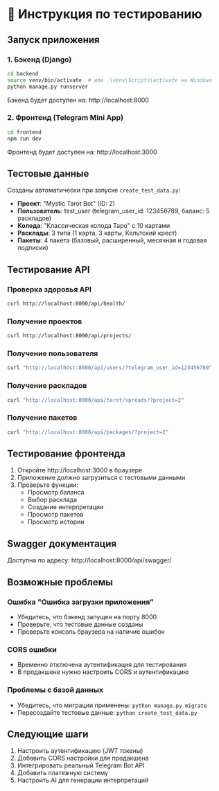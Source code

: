 # 🧪 Инструкция по тестированию

## Запуск приложения

### 1. Бэкенд (Django)
```bash
cd backend
source venv/bin/activate  # или .\venv\Scripts\activate на Windows
python manage.py runserver
```
Бэкенд будет доступен на: http://localhost:8000

### 2. Фронтенд (Telegram Mini App)
```bash
cd frontend
npm run dev
```
Фронтенд будет доступен на: http://localhost:3000

## Тестовые данные

Созданы автоматически при запуске `create_test_data.py`:

- **Проект**: "Mystic Tarot Bot" (ID: 2)
- **Пользователь**: test_user (telegram_user_id: 123456789, баланс: 5 раскладов)
- **Колода**: "Классическая колода Таро" с 10 картами
- **Расклады**: 3 типа (1 карта, 3 карты, Кельтский крест)
- **Пакеты**: 4 пакета (базовый, расширенный, месячная и годовая подписки)

## Тестирование API

### Проверка здоровья API
```bash
curl http://localhost:8000/api/health/
```

### Получение проектов
```bash
curl http://localhost:8000/api/projects/
```

### Получение пользователя
```bash
curl "http://localhost:8000/api/users/?telegram_user_id=123456789"
```

### Получение раскладов
```bash
curl "http://localhost:8000/api/tarot/spreads/?project=2"
```

### Получение пакетов
```bash
curl "http://localhost:8000/api/packages/?project=2"
```

## Тестирование фронтенда

1. Откройте http://localhost:3000 в браузере
2. Приложение должно загрузиться с тестовыми данными
3. Проверьте функции:
   - Просмотр баланса
   - Выбор расклада
   - Создание интерпретации
   - Просмотр пакетов
   - Просмотр истории

## Swagger документация

Доступна по адресу: http://localhost:8000/api/swagger/

## Возможные проблемы

### Ошибка "Ошибка загрузки приложения"
- Убедитесь, что бэкенд запущен на порту 8000
- Проверьте, что тестовые данные созданы
- Проверьте консоль браузера на наличие ошибок

### CORS ошибки
- Временно отключена аутентификация для тестирования
- В продакшене нужно настроить CORS и аутентификацию

### Проблемы с базой данных
- Убедитесь, что миграции применены: `python manage.py migrate`
- Пересоздайте тестовые данные: `python create_test_data.py`

## Следующие шаги

1. Настроить аутентификацию (JWT токены)
2. Добавить CORS настройки для продакшена
3. Интегрировать реальный Telegram Bot API
4. Добавить платежную систему
5. Настроить AI для генерации интерпретаций 
